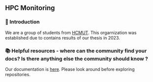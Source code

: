 ## HPC Monitoring

### 👋 Introduction

We are a group of students from [HCMUT](https://hcmut.edu.vn). This orgarnization was established due to contains results of our thesis in 2023.

<!-- Contribution guidelines - how can the community get involved? -->

### 📚 Helpful resources - where can the community find your docs? Is there anything else the community should know ?

Our documentation is [here](https://hpcmonitoring.github.io/docs). Please look around before exploring repositories.

<!-- 🍿 Fun facts - what does your team eat for breakfast? -->
